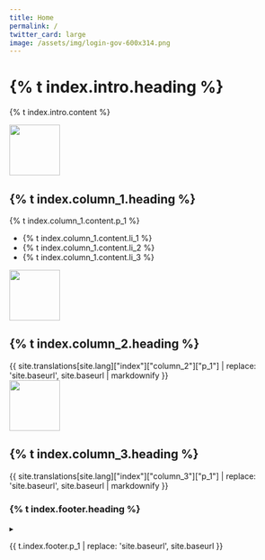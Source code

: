 ```yaml
---
title: Home
permalink: /
twitter_card: large
image: /assets/img/login-gov-600x314.png
---
```


<div id="intro-header" class="bg-navy">
  <div class="container cntnr-wide px2 py3 sm-py4 clearfix">
    <div class="sm-col sm-col-7 sm-col-right">
      <h1 class="mt0 mb2 white">{% t index.intro.heading %}</h1>
      <p class="m0 white fs-20p">{% t index.intro.content %}</p>
    </div>
  </div>
</div>

<div class="bg-white">
  <div class="container cntnr-wide px2 pt3 pb2">
    <div class="clearfix mxn2">
      <div class="col sm-col-4 px2 sm-mb3 mb2">
        <img alt="" src="{{ site.baseurl }}/assets/img/users.svg" height="90">
        <h2 class="mt2 mb2 pb2 gray border-bottom border-light-blue" markdown="1">
          {% t index.column_1.heading %}
        </h2>
        <p class="mb1">
          {% t index.column_1.content.p_1 %}
        </p>
        <ul class="list-reset teal-dots">
          <li class="mb1">
            {% t index.column_1.content.li_1 %}
          </li>
          <li class="mb1">
            {% t index.column_1.content.li_2 %}
          </li>
          <li class="mb1">
            {% t index.column_1.content.li_3 %}
          </li>
        </ul>
      </div>
      <div class="col sm-col-4 px2 sm-mb3 mb2">
        <img alt="" src="{{ site.baseurl }}/assets/img/partners.svg" height="90">
        <h2 class="mt2 mb2 pb2 gray border-bottom border-light-blue">
          {% t index.column_2.heading %}
        </h2>
        {{ site.translations[site.lang]["index"]["column_2"]["p_1"] | replace: 'site.baseurl', site.baseurl | markdownify }}
      </div>
      <div class="col sm-col-4 px2 sm-mb3 mb2">
        <img alt="" src="{{ site.baseurl }}/assets/img/built.svg" height="90">
        <h2 class="mt2 mb2 pb2 gray border-bottom border-light-blue">
          {% t index.column_3.heading %}
        </h2>
        {{ site.translations[site.lang]["index"]["column_3"]["p_1"] | replace: 'site.baseurl', site.baseurl | markdownify }}
      </div>
    </div>
  </div>
</div>

<div class="bg-lightest-blue">
  <div class="container cntnr-wide px2 py3 center">
    <h3 class="inline align-middle">{% t index.footer.heading %}</h3>
    <span class="inline-block sm-px1 h1 blue align-middle line-height-1">▸</span>
    <p class="m0 fs-20p inline align-middle" markdown="1">
      {{ t.index.footer.p_1 | replace: 'site.baseurl', site.baseurl }}
    </p>
  </div>
</div>

